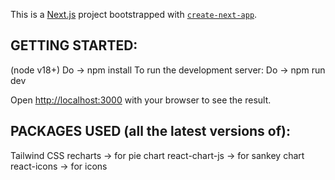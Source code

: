 This is a [Next.js](https://nextjs.org/) project bootstrapped with [`create-next-app`](https://github.com/vercel/next.js/tree/canary/packages/create-next-app).

## GETTING STARTED:
(node v18+)
Do -> npm install
To run the development server:
Do -> npm run dev

Open [http://localhost:3000](http://localhost:3000) with your browser to see the result.

## PACKAGES USED (all the latest versions of):
Tailwind CSS
recharts -> for pie chart
react-chart-js -> for sankey chart
react-icons -> for icons

